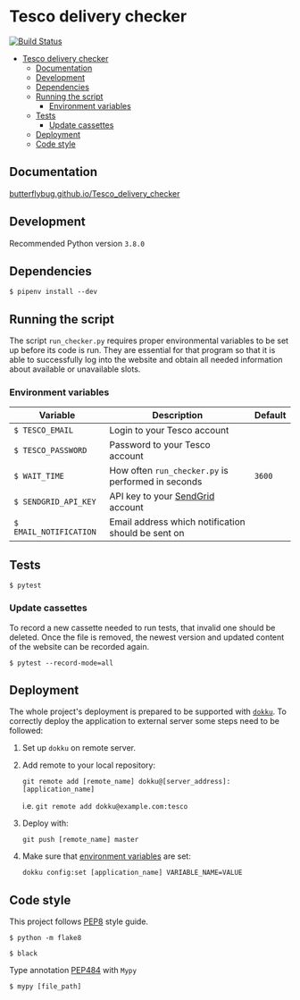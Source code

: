 # Tesco delivery checker

[![Build Status](https://travis-ci.org/ButterflyBug/Tesco_delivery_checker.svg?branch=master)](https://travis-ci.org/ButterflyBug/Tesco_delivery_checker)

- [Tesco delivery checker](#tesco-delivery-checker)
  - [Documentation](#documentation)
  - [Development](#development)
  - [Dependencies](#dependencies)
  - [Running the script](#running-the-script)
    - [Environment variables](#environment-variables)
  - [Tests](#tests)
    - [Update cassettes](#update-cassettes)
  - [Deployment](#deployment)
  - [Code style](#code-style)

## Documentation
[butterflybug.github.io/Tesco_delivery_checker](https://butterflybug.github.io/Tesco_delivery_checker/)

## Development
Recommended Python version `3.8.0`

## Dependencies
`$ pipenv install --dev`

## Running the script
The script `run_checker.py` requires proper environmental variables to be set up before its code is run. They are essential for that program so that it is able to successfully log into the website and obtain all needed information about available or unavailable slots.

### Environment variables


| Variable               | Description                                               | Default |
| ---------------------- | --------------------------------------------------------- | ------- |
| `$ TESCO_EMAIL`        | Login to your Tesco account                               |         |
| `$ TESCO_PASSWORD`     | Password to your Tesco account                            |         |
| `$ WAIT_TIME`          | How often `run_checker.py` is performed in seconds        | `3600`  |
| `$ SENDGRID_API_KEY`   | API key to your [SendGrid](https://sendgrid.com/) account |         |
| `$ EMAIL_NOTIFICATION` | Email address which notification should be sent on        |         |


## Tests
`$ pytest`

### Update cassettes
To record a new cassette needed to run tests, that invalid one should be deleted.
Once the file is removed, the newest version and updated content of the website can be recorded again.

`$ pytest --record-mode=all`

## Deployment
The whole project's deployment is prepared to be supported with [`dokku`](http://dokku.viewdocs.io/dokku/).
To correctly deploy the application to external server some steps need to be followed:

1. Set up `dokku` on remote server.
2. Add remote to your local repository:

   `git remote add [remote_name] dokku@[server_address]:[application_name]`

   i.e. `git remote add dokku@example.com:tesco`

3. Deploy with:

   `git push [remote_name] master` 

4. Make sure that [environment variables](#environment-variables) are set:

   `dokku config:set [application_name] VARIABLE_NAME=VALUE`


## Code style
This project follows [PEP8](https://www.python.org/dev/peps/pep-0008/) style guide.

`$ python -m flake8`

`$ black`

Type annotation [PEP484](https://www.python.org/dev/peps/pep-0484/) with `Mypy`

`$ mypy [file_path]`


